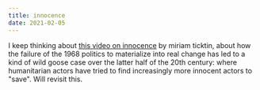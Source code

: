 ```yaml
---
title: innocence
date: 2021-02-05
---
```


I keep thinking about <a href="https://publicseminar.org/2017/01/the-politics-of-innocence/">this video on innocence</a> by miriam ticktin, about how the failure of the 1968 politics to materialize into real change has led to a kind of wild goose case over the latter half of the 20th century: where humanitarian actors have tried to find increasingly more innocent actors to "save". Will revisit this.